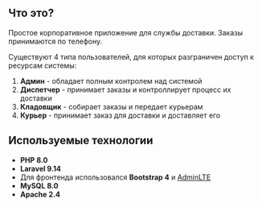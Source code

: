 ## Что это?

Простое корпоративное приложение для службы доставки. Заказы принимаются по телефону.

Существуют 4 типа пользователей, для которых разграничен доступ к ресурсам системы:

1) **Админ** - обладает полным контролем над системой
2) **Диспетчер** - принимает заказы и контроллирует процесс их доставки
3) **Кладовщик** - собирает заказы и передает курьерам
4) **Курьер** - принимает заказ для доставки и доставляет его

## Используемые технологии

- **PHP 8.0**
- **Laravel 9.14**
- Для фронтенда использовался **Bootstrap 4** и [AdminLTE](https://github.com/ColorlibHQ/AdminLTE)
- **MySQL 8.0**
- **Apache 2.4**
